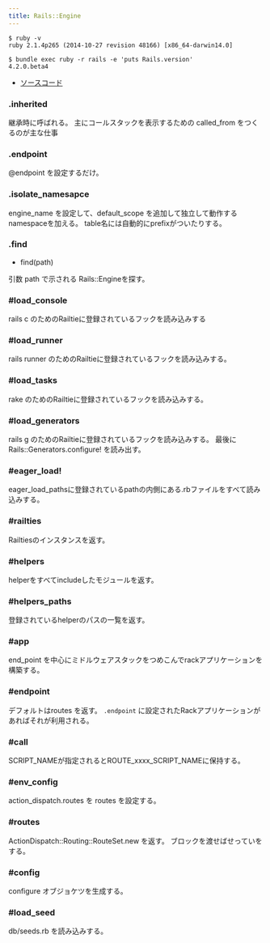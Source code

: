 ```yaml
---
title: Rails::Engine
---
```


```
$ ruby -v
ruby 2.1.4p265 (2014-10-27 revision 48166) [x86_64-darwin14.0]
```

```
$ bundle exec ruby -r rails -e 'puts Rails.version'
4.2.0.beta4
```

* [ソースコード](https://github.com/rails/rails/blob/v4.2.0.beta4/railties/lib/rails/engine.rb)

### .inherited

継承時に呼ばれる。
主にコールスタックを表示するための called_from をつくるのが主な仕事

### .endpoint

@endpoint を設定するだけ。

### .isolate_namesapce

engine_name を設定して、default_scope を追加して独立して動作する namespaceを加える。
table名には自動的にprefixがついたりする。

### .find

* find(path)

引数 path で示される Rails::Engineを探す。

### #load_console

rails c のためのRailtieに登録されているフックを読み込みする

### #load_runner

rails runner のためのRailtieに登録されているフックを読み込みする。

### #load_tasks

rake のためのRailtieに登録されているフックを読み込みする。

### #load_generators

rails g のためのRailtieに登録されているフックを読み込みする。
最後に Rails::Generators.configure! を読み出す。

### #eager_load!

eager_load_pathsに登録されているpathの内側にある.rbファイルをすべて読み込みする。

### #railties

Railtiesのインスタンスを返す。

### #helpers

helperをすべてincludeしたモジュールを返す。

### #helpers_paths

登録されているhelperのパスの一覧を返す。

### #app

end_point を中心にミドルウェアスタックをつめこんでrackアプリケーションを構築する。

### #endpoint

デフォルトはroutes を返す。
`.endpoint` に設定されたRackアプリケーションがあればそれが利用される。

### #call

SCRIPT_NAMEが指定されるとROUTE_xxxx_SCRIPT_NAMEに保持する。

### #env_config

action_dispatch.routes を routes を設定する。

### #routes

ActionDispatch::Routing::RouteSet.new を返す。
ブロックを渡せばせっていをする。

### #config

configure オブジョケツを生成する。

### #load_seed

db/seeds.rb を読み込みする。
